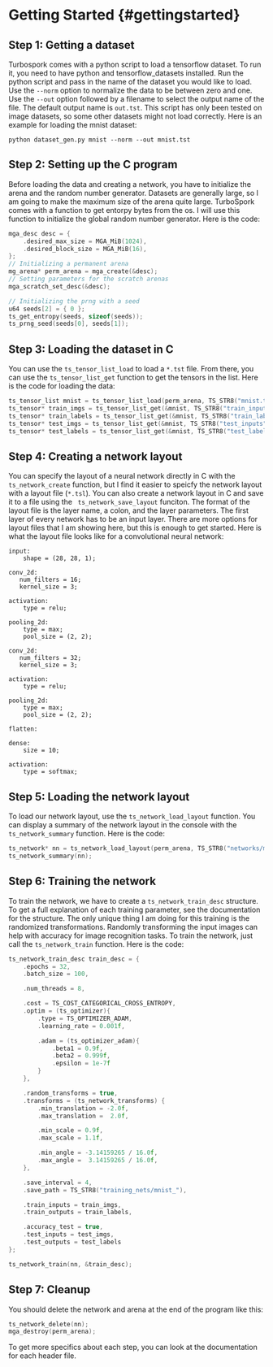 Getting Started         {#gettingstarted}
===============

## Step 1: Getting a dataset

Turbospork comes with a python script to load a tensorflow dataset.
To run it, you need to have python and tensorflow_datasets installed.
Run the python script and pass in the name of the dataset you would like to load.
Use the `--norm` option to normalize the data to be between zero and one.
Use the `--out` option followed by a filename to select the output name of the file.
The default output name is `out.tst`. This script has only been tested on image datasets,
so some other datasets might not load correctly. 
Here is an example for loading the mnist dataset:

```
python dataset_gen.py mnist --norm --out mnist.tst
```

## Step 2: Setting up the C program

Before loading the data and creating a network,
you have to initialize the arena and the random number generator.
Datasets are generally large, so I am going to make the maximum size of the arena quite large.
TurboSpork comes with a function to get entorpy bytes from the os. 
I will use this function to initialize the global random number generator.
Here is the code:

```c
mga_desc desc = {
    .desired_max_size = MGA_MiB(1024),
    .desired_block_size = MGA_MiB(16),
};
// Initializing a permanent arena
mg_arena* perm_arena = mga_create(&desc);
// Setting parameters for the scratch arenas
mga_scratch_set_desc(&desc);

// Initializing the prng with a seed
u64 seeds[2] = { 0 };
ts_get_entropy(seeds, sizeof(seeds));
ts_prng_seed(seeds[0], seeds[1]);

```

## Step 3: Loading the dataset in C

You can use the `ts_tensor_list_load` to load a `*.tst` file.
From there, you can use the `ts_tensor_list_get` function to get the tensors in the list.
Here is the code for loading the data:

```c
ts_tensor_list mnist = ts_tensor_list_load(perm_arena, TS_STR8("mnist.tst"));
ts_tensor* train_imgs = ts_tensor_list_get(&mnist, TS_STR8("train_inputs"));
ts_tensor* train_labels = ts_tensor_list_get(&mnist, TS_STR8("train_labels"));
ts_tensor* test_imgs = ts_tensor_list_get(&mnist, TS_STR8("test_inputs"));
ts_tensor* test_labels = ts_tensor_list_get(&mnist, TS_STR8("test_labels"));

```

## Step 4: Creating a network layout

You can specify the layout of a neural network directly in C with the `ts_network_create` function,
but I find it easier to speicfy the network layout with a layout file (`*.tsl`).
You can also create a network layout in C and save it to a file using the `	ts_network_save_layout` funciton.
The format of the layout file is the layer name, a colon, and the layer parameters.
The first layer of every network has to be an input layer.
There are more options for layout files that I am showing here, but this is enough to get started.
Here is what the layout file looks like for a convolutional neural network:

```
input:
    shape = (28, 28, 1);

conv_2d:
   num_filters = 16;
   kernel_size = 3;

activation:
    type = relu;

pooling_2d:
    type = max;
    pool_size = (2, 2);

conv_2d:
   num_filters = 32;
   kernel_size = 3;

activation:
    type = relu;

pooling_2d:
    type = max;
    pool_size = (2, 2);

flatten:

dense:
    size = 10;

activation:
    type = softmax;

```
## Step 5: Loading the network layout

To load our network layout, use the `ts_network_load_layout` function.
You can display a summary of the network layout in the console with the `ts_network_summary` function.
Here is the code:
```c
ts_network* nn = ts_network_load_layout(perm_arena, TS_STR8("networks/mnist_conv.tsl"), true);
ts_network_summary(nn);
```

## Step 6: Training the network

To train the network, we have to create a `ts_network_train_desc` structure.
To get a full explanation of each training parameter, see the documentation for the structure.
The only unique thing I am doing for this training is the randomized transformations.
Randomly transforming the input images can help with accuracy for image recognition tasks.
To train the network, just call the `ts_network_train` function.
Here is the code:
```c
ts_network_train_desc train_desc = {
    .epochs = 32,
    .batch_size = 100,

    .num_threads = 8,

    .cost = TS_COST_CATEGORICAL_CROSS_ENTROPY,
    .optim = (ts_optimizer){
        .type = TS_OPTIMIZER_ADAM,
        .learning_rate = 0.001f,

        .adam = (ts_optimizer_adam){
            .beta1 = 0.9f,
            .beta2 = 0.999f,
            .epsilon = 1e-7f
        }
    },

    .random_transforms = true,
    .transforms = (ts_network_transforms) {
        .min_translation = -2.0f,
        .max_translation =  2.0f,

        .min_scale = 0.9f,
        .max_scale = 1.1f,

        .min_angle = -3.14159265 / 16.0f,
        .max_angle =  3.14159265 / 16.0f,
    },

    .save_interval = 4,
    .save_path = TS_STR8("training_nets/mnist_"),

    .train_inputs = train_imgs,
    .train_outputs = train_labels,

    .accuracy_test = true,
    .test_inputs = test_imgs,
    .test_outputs = test_labels
};

ts_network_train(nn, &train_desc);
```
## Step 7: Cleanup

You should delete the network and arena at the end of the program like this:
```c
ts_network_delete(nn);
mga_destroy(perm_arena);
```

To get more specifics about each step, you can look at the documentation for each header file.

